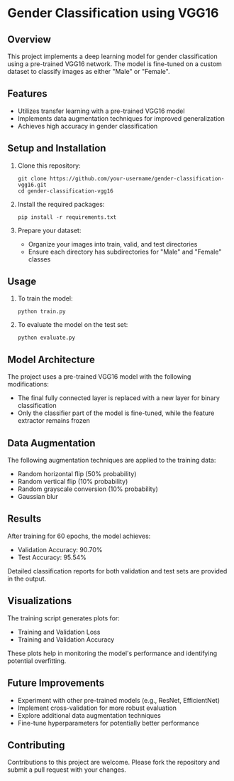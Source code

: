 # Gender Classification using VGG16

## Overview
This project implements a deep learning model for gender classification using a pre-trained VGG16 network. The model is fine-tuned on a custom dataset to classify images as either "Male" or "Female".

## Features
- Utilizes transfer learning with a pre-trained VGG16 model
- Implements data augmentation techniques for improved generalization
- Achieves high accuracy in gender classification

## Setup and Installation
1. Clone this repository:
   ```
   git clone https://github.com/your-username/gender-classification-vgg16.git
   cd gender-classification-vgg16
   ```

2. Install the required packages:
   ```
   pip install -r requirements.txt
   ```

3. Prepare your dataset:
   - Organize your images into train, valid, and test directories
   - Ensure each directory has subdirectories for "Male" and "Female" classes

## Usage
1. To train the model:
   ```
   python train.py
   ```

2. To evaluate the model on the test set:
   ```
   python evaluate.py
   ```

## Model Architecture
The project uses a pre-trained VGG16 model with the following modifications:
- The final fully connected layer is replaced with a new layer for binary classification
- Only the classifier part of the model is fine-tuned, while the feature extractor remains frozen

## Data Augmentation
The following augmentation techniques are applied to the training data:
- Random horizontal flip (50% probability)
- Random vertical flip (10% probability)
- Random grayscale conversion (10% probability)
- Gaussian blur

## Results
After training for 60 epochs, the model achieves:
- Validation Accuracy: 90.70%
- Test Accuracy: 95.54%

Detailed classification reports for both validation and test sets are provided in the output.

## Visualizations
The training script generates plots for:
- Training and Validation Loss
- Training and Validation Accuracy

These plots help in monitoring the model's performance and identifying potential overfitting.

## Future Improvements
- Experiment with other pre-trained models (e.g., ResNet, EfficientNet)
- Implement cross-validation for more robust evaluation
- Explore additional data augmentation techniques
- Fine-tune hyperparameters for potentially better performance

## Contributing
Contributions to this project are welcome. Please fork the repository and submit a pull request with your changes.

